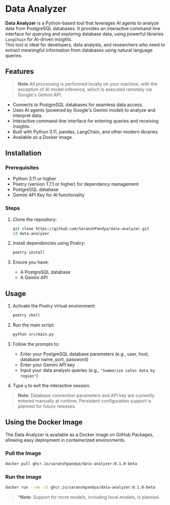 # Data Analyzer

**Data Analyzer** is a Python-based tool that leverages AI agents to analyze data from PostgreSQL databases. It provides an interactive command-line interface for querying and exploring database data, using powerful libraries  `LangChain` for AI-driven insights.  
This tool is ideal for developers, data analysts, and researchers who need to extract meaningful information from databases using natural language queries.

## Features
>**Note** All processing is performed locally on your machine, with the exception of AI model inference, which is executed remotely via Google's Gemini API.
- Connects to PostgreSQL databases for seamless data access.
- Uses AI agents (powered by Google's Gemini model) to analyze and interpret data.
- Interactive command-line interface for entering queries and receiving insights.
- Built with Python 3.11, pandas, LangChain, and other modern libraries.
- Available as a Docker image.

## Installation

### Prerequisites

- Python 3.11 or higher
- Poetry (version 1.7.1 or higher) for dependency management
- PostgreSQL database
- Gemini API Key for AI functionality

### Steps

1. Clone the repository:
    ```bash
    git clone https://github.com/SaranshPandya/data-analyzer.git
    cd data-analyzer
    ```

2. Install dependencies using Poetry:
    ```bash
    poetry install
    ```

3. Ensure you have:
   - A PostgreSQL database
   - A Gemini API

## Usage

1. Activate the Poetry virtual environment:
    ```bash
    poetry shell
    ```

2. Run the main script:
    ```bash
    python src/main.py
    ```

3. Follow the prompts to:
    - Enter your PostgreSQL database parameters (e.g., user, host, database name, port, password)
    - Enter your Gemini API key
    - Input your data analysis queries (e.g., `"Summarize sales data by region"`)

4. Type `q` to exit the interactive session.

> **Note**: Database connection parameters and API key are currently entered manually at runtime. Persistent configuration support is planned for future releases.

## Using the Docker Image

The Data Analyzer is available as a Docker image on GitHub Packages, allowing easy deployment in containerized environments.

### Pull the Image

```bash
docker pull ghcr.io/saranshpandya/data-analyzer:0.1.0-beta
```
### Run the Image
```bash
docker run --rm -it ghcr.io/saranshpandya/data-analyzer:0.1.0-beta
```
> ***Note**: Support for more models, including local models, is planned.
